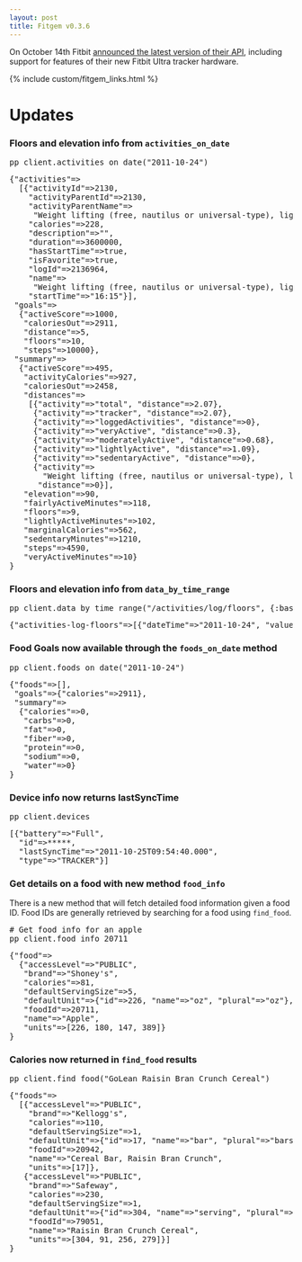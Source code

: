 ```yaml
---
layout: post
title: Fitgem v0.3.6 
---
```

On October 14th Fitbit [announced the latest version of their API](http://groups.google.com/group/fitbit-api/msg/069c80e969cf603e), including support for features of their new Fitbit Ultra tracker hardware.

{% include custom/fitgem_links.html %}

# Updates

### Floors and elevation info from `activities_on_date`
<pre lang="ruby">
pp client.activities_on_date("2011-10-24")
</pre>

<pre lang="javascript">
{"activities"=>
  [{"activityId"=>2130,
    "activityParentId"=>2130,
    "activityParentName"=>
     "Weight lifting (free, nautilus or universal-type), light or moderate effort, light workout, general",
    "calories"=>228,
    "description"=>"",
    "duration"=>3600000,
    "hasStartTime"=>true,
    "isFavorite"=>true,
    "logId"=>2136964,
    "name"=>
     "Weight lifting (free, nautilus or universal-type), light or moderate effort, light workout, general",
    "startTime"=>"16:15"}],
 "goals"=>
  {"activeScore"=>1000,
   "caloriesOut"=>2911,
   "distance"=>5,
   "floors"=>10,
   "steps"=>10000},
 "summary"=>
  {"activeScore"=>495,
   "activityCalories"=>927,
   "caloriesOut"=>2458,
   "distances"=>
    [{"activity"=>"total", "distance"=>2.07},
     {"activity"=>"tracker", "distance"=>2.07},
     {"activity"=>"loggedActivities", "distance"=>0},
     {"activity"=>"veryActive", "distance"=>0.3},
     {"activity"=>"moderatelyActive", "distance"=>0.68},
     {"activity"=>"lightlyActive", "distance"=>1.09},
     {"activity"=>"sedentaryActive", "distance"=>0},
     {"activity"=>
       "Weight lifting (free, nautilus or universal-type), light or moderate effort, light workout, general",
      "distance"=>0}],
   "elevation"=>90,
   "fairlyActiveMinutes"=>118,
   "floors"=>9,
   "lightlyActiveMinutes"=>102,
   "marginalCalories"=>562,
   "sedentaryMinutes"=>1210,
   "steps"=>4590,
   "veryActiveMinutes"=>10}
}
</pre>

### Floors and elevation info from `data_by_time_range`
<pre lang="ruby">
pp client.data_by_time_range("/activities/log/floors", {:base_date => "2011-10-24", :period => "1d"})
</pre>

<pre lang="javascript">
{"activities-log-floors"=>[{"dateTime"=>"2011-10-24", "value"=>"9"}]}
</pre>

### Food Goals now available through the `foods_on_date` method
<pre lang="ruby">
pp client.foods_on_date("2011-10-24")
</pre>

<pre lang="javascript">
{"foods"=>[],
 "goals"=>{"calories"=>2911},
 "summary"=>
  {"calories"=>0,
   "carbs"=>0,
   "fat"=>0,
   "fiber"=>0,
   "protein"=>0,
   "sodium"=>0,
   "water"=>0}
}
</pre>

### Device info now returns lastSyncTime
<pre lang="ruby">
pp client.devices
</pre>

<pre lang="javascript">
[{"battery"=>"Full",
  "id"=>*****,
  "lastSyncTime"=>"2011-10-25T09:54:40.000",
  "type"=>"TRACKER"}]
</pre>

### Get details on a food with new method `food_info`
There is a new method that will fetch detailed food information given a food ID.  Food IDs are generally retrieved by searching for a food using `find_food`.
<pre lang="ruby">
# Get food info for an apple
pp client.food_info 20711
</pre>

<pre lang="javascript">
{"food"=>
  {"accessLevel"=>"PUBLIC",
   "brand"=>"Shoney's",
   "calories"=>81,
   "defaultServingSize"=>5,
   "defaultUnit"=>{"id"=>226, "name"=>"oz", "plural"=>"oz"},
   "foodId"=>20711,
   "name"=>"Apple",
   "units"=>[226, 180, 147, 389]}
}
</pre>

### Calories now returned in `find_food` results
<pre lang="ruby">
pp client.find_food("GoLean Raisin Bran Crunch Cereal")
</pre>

<pre lang="javascript">
{"foods"=>
  [{"accessLevel"=>"PUBLIC",
    "brand"=>"Kellogg's",
    "calories"=>110,
    "defaultServingSize"=>1,
    "defaultUnit"=>{"id"=>17, "name"=>"bar", "plural"=>"bars"},
    "foodId"=>20942,
    "name"=>"Cereal Bar, Raisin Bran Crunch",
    "units"=>[17]},
   {"accessLevel"=>"PUBLIC",
    "brand"=>"Safeway",
    "calories"=>230,
    "defaultServingSize"=>1,
    "defaultUnit"=>{"id"=>304, "name"=>"serving", "plural"=>"servings"},
    "foodId"=>79051,
    "name"=>"Raisin Bran Crunch Cereal",
    "units"=>[304, 91, 256, 279]}]
}
</pre>
